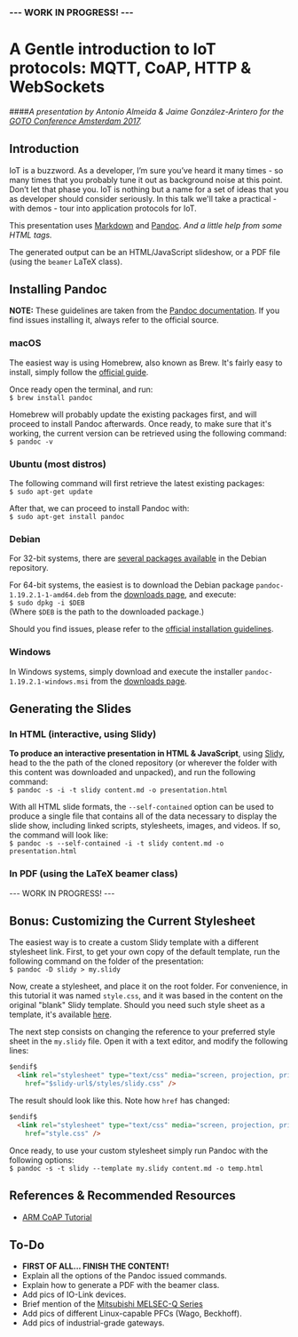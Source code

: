 ### --- WORK IN PROGRESS! ---

# A Gentle introduction to IoT protocols: MQTT, CoAP, HTTP & WebSockets

####_A presentation by Antonio Almeida & Jaime González-Arintero for the [GOTO Conference Amsterdam 2017](https://gotoams.nl/2017/sessions/126)._

## Introduction

IoT is a buzzword. As a developer, I’m sure you’ve heard it many times - so many times that you probably tune it out as background noise at this point. Don’t let that phase you. IoT is nothing but a name for a set of ideas that you as developer should consider seriously. In this talk we'll take a practical - with demos - tour into application protocols for IoT.

This presentation uses [Markdown](https://en.wikipedia.org/wiki/Markdown) and [Pandoc](http://pandoc.org). _And a little help from some HTML tags._

The generated output can be an HTML/JavaScript slideshow, or a PDF file (using the `beamer` LaTeX class).

## Installing Pandoc

**NOTE:** These guidelines are taken from the [Pandoc documentation](http://pandoc.org/installing.html). If you find issues installing it, always refer to the official source.

### macOS

The easiest way is using Homebrew, also known as Brew. It's fairly easy to install, simply follow the [official guide](https://brew.sh).

Once ready open the terminal, and run:  
`$ brew install pandoc`

Homebrew will probably update the existing packages first, and will proceed to install Pandoc afterwards. Once ready, to make sure that it's working, the current version can be retrieved using the following command:  
`$ pandoc -v`

### Ubuntu (most distros)

The following command will first retrieve the latest existing packages:  
`$ sudo apt-get update`

After that, we can proceed to install Pandoc with:  
`$ sudo apt-get install pandoc`

### Debian

For 32-bit systems, there are [several packages available](https://packages.debian.org/search?keywords=pandoc) in the Debian repository.

For 64-bit systems, the easiest is to download the Debian package `pandoc-1.19.2.1-1-amd64.deb` from the [downloads page](https://github.com/jgm/pandoc/releases/tag/1.19.2.1), and execute:  
`$ sudo dpkg -i $DEB`  
(Where `$DEB` is the path to the downloaded package.)

Should you find issues, please refer to the [official installation guidelines](http://pandoc.org/installing.html).

### Windows

In Windows systems, simply download and execute the installer `pandoc-1.19.2.1-windows.msi` from the [downloads page](https://github.com/jgm/pandoc/releases/tag/1.19.2.1).

## Generating the Slides

### In HTML (interactive, using Slidy)

**To produce an interactive presentation in HTML & JavaScript**, using [Slidy](https://www.w3.org/Talks/Tools/Slidy2/#(1)), head to the the path of the cloned repository (or wherever the folder with this content was downloaded and unpacked), and run the following command:   
`$ pandoc -s -i -t slidy content.md -o presentation.html`

With all HTML slide formats, the `--self-contained` option can be used to produce a single file that contains all of the data necessary to display the slide show, including linked scripts, stylesheets, images, and videos. If so, the command will look like:  
`$ pandoc -s --self-contained -i -t slidy content.md -o presentation.html`

### In PDF (using the LaTeX beamer class)

--- WORK IN PROGRESS! ---

## Bonus: Customizing the Current Stylesheet

The easiest way is to create a custom Slidy template with a different stylesheet link. First, to get your own copy of the default template, run the following command on the folder of the presentation:  
`$ pandoc -D slidy > my.slidy`

Now, create a stylesheet, and place it on the root folder. For convenience, in this tutorial it was named `style.css`, and it was based in the content on the original "blank" Slidy template. Should you need such style sheet as a template, it's available [here](https://www.w3.org/Talks/Tools/Slidy2/styles/slidy.css).

The next step consists on changing the reference to your preferred style sheet in the `my.slidy` file. Open it with a text editor, and modify the following lines: 

```html
$endif$
  <link rel="stylesheet" type="text/css" media="screen, projection, print"
    href="$slidy-url$/styles/slidy.css" />
```

The result should look like this. Note how `href` has changed:

```html
$endif$
  <link rel="stylesheet" type="text/css" media="screen, projection, print"
    href="style.css" />
```

Once ready, to use your custom stylesheet simply run Pandoc with the following options:  
`$ pandoc -s -t slidy --template my.slidy content.md -o temp.html`

## References & Recommended Resources 

* [ARM CoAP Tutorial](https://www.slideshare.net/zdshelby/coap-tutorial)

## To-Do

* **FIRST OF ALL... FINISH THE CONTENT!**
* Explain all the options of the Pandoc issued commands.
* Explain how to generate a PDF with the beamer class.
* Add pics of IO-Link devices.
* Brief mention of the [Mitsubishi MELSEC-Q Series](http://www.mitsubishielectric.com/fa/products/cnt/plcq/items/)
* Add pics of different Linux-capable PFCs (Wago, Beckhoff).
* Add pics of industrial-grade gateways.